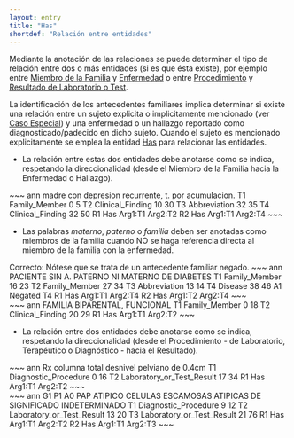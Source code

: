 ```yaml
---
layout: entry
title: "Has"
shortdef: "Relación entre entidades"
---
```


Mediante la anotación de las relaciones se puede determinar el tipo de relación entre dos o más entidades (si es que ésta existe), por ejemplo entre [Miembro de la Familia](../entity/family_member) y [Enfermedad](../entity/disease) o entre [Procedimiento](../entity/procedure) y [Resultado de Laboratorio o Test](../finding/Laboratory%20or%20Test%20Result). 

La identificación de los antecedentes familiares implica determinar si existe una relación entre  un sujeto explicita o implicitamente mencionado (ver [Caso Especial](../entity/disease)) y una enfermedad o un hallazgo reportado como diagnosticado/padecido en dicho sujeto. Cuando el sujeto es mencionado explicitamente se emplea la entidad [Has]() para relacionar las entidades.

* La relación entre estas dos entidades debe anotarse como se indica, respetando la direccionalidad (desde el Miembro de la Familia hacia la Enfermedad o Hallazgo). 

<div class="annotation-correct" markdown="1">
~~~ ann
madre con depresion recurrente, t. por acumulacion.
T1 Family_Member 0 5 
T2 Clinical_Finding 10 30 
T3 Abbreviation 32 35 
T4 Clinical_Finding 32 50 
R1 Has Arg1:T1 Arg2:T2
R2 Has Arg1:T1 Arg2:T4
~~~
</div>

* Las palabras *materno*, *paterno* o *familia* deben ser anotadas como miembros de la familia cuando NO se haga referencia directa al miembro de la familia con la enfermedad.

<div class="annotation-correct" markdown="1">
Correcto: Nótese que se trata de un antecedente familiar negado.
~~~ ann
PACIENTE SIN A. PATERNO NI MATERNO DE DIABETES
T1 Family_Member 16 23 
T2 Family_Member 27 34 
T3 Abbreviation 13 14 
T4 Disease 38 46 
A1 Negated T4
R1 Has Arg1:T1 Arg2:T4
R2 Has Arg1:T2 Arg2:T4
~~~
</div>

<div class="annotation-correct" markdown="1">
~~~ ann
FAMILIA BIPARENTAL, FUNCIONAL
T1 Family_Member 0 18 
T2 Clinical_Finding 20 29 
R1 Has Arg1:T1 Arg2:T2
~~~
</div>

* La relación entre dos entidades debe anotarse como se indica, respetando la direccionalidad (desde el Procedimiento - de Laboratorio, Terapéutico o Diagnóstico - hacia el Resultado).

<div class="annotation-correct" markdown="1">
~~~ ann
Rx columna total desnivel pelviano de 0.4cm
T1 Diagnostic_Procedure 0 16 
T2 Laboratory_or_Test_Result 17 34 
R1 Has Arg1:T1 Arg2:T2
~~~
</div>

<div class="annotation-correct" markdown="1">
~~~ ann
G1 P1 A0 PAP ATIPICO CELULAS ESCAMOSAS ATIPICAS DE SIGNIFICADO INDETERMINADO
T1 Diagnostic_Procedure 9 12 
T2 Laboratory_or_Test_Result 13 20
T3 Laboratory_or_Test_Result 21 76 
R1 Has Arg1:T1 Arg2:T2
R2 Has Arg1:T1 Arg2:T3
~~~
</div>

